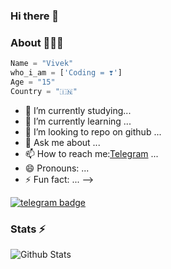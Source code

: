 ### Hi there 👋

### About 🙋🏻‍♂️
```python
Name = "Vivek"
who_i_am = ['Coding = ❣️']
Age = "15"
Country = "🇮🇳"
```

- 🔭 I’m currently  studying...
- 🌱 I’m currently learning ...
- 👯 I’m looking to repo on github ...
- 💬 Ask me about ...
- 📫 How to reach me:[Telegram](https://t.me/VKPROJECTS) ...
- 😄 Pronouns: ...
- ⚡ Fun fact: ...
-->

[![telegram badge](https://img.shields.io/badge/Vivek-30302f?style=flat&logo=telegram)](https://t.me/SpeedyVKBOT)

### Stats ⚡

![Github Stats](https://github-readme-stats.vercel.app/api?username=vivekTP&show_icons=true&title_color=fff&icon_color=79ff79&include_all_commits=true&theme=onedark&cache_seconds=86400)
